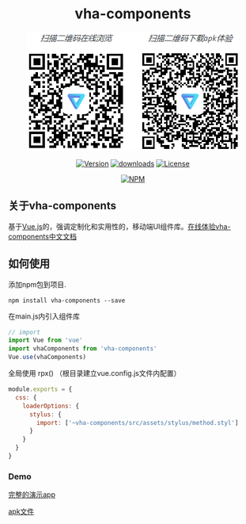 <h1 align="center">vha-components</h1>

<p align="center"><img src="https://raw.githubusercontent.com/neoStudioGroup/vha-appDemo/master/README/qr.png"/></p>

<p align="center">
  <a href="https://www.npmjs.com/package/vha-components"><img src="https://badgen.net/npm/v/vha-components" alt="Version"></a>
  <a href="https://codeload.github.com/neoStudioGroup/vha-components/zip/master"><img src="https://badgen.net/npm/dt/vha-components" alt="downloads"></a>
  <a href="https://github.com/neoStudioGroup/vha-components/blob/master/LICENSE"><img src="https://badgen.net/npm/license/vha-components" alt="License"></a>
</p>

<div align="center">

[![NPM](https://nodei.co/npm/vha-components.png?downloads=true&downloadRank=true&stars=true)](https://nodei.co/npm/vha-components/)

</div>

## 关于vha-components

基于[Vue.js](https://vuejs.org/)的，强调定制化和实用性的，移动端UI组件库。[在线体验](https://neostudiogroup.com/vha-appDemo/)[vha-components中文文档](https://neostudiogroup.github.io/vha-components)

## 如何使用

添加npm包到项目.

```shell
npm install vha-components --save
```

在main.js内引入组件库

```javascript
// import
import Vue from 'vue'
import vhaComponents from 'vha-components'
Vue.use(vhaComponents)
```

全局使用 rpx() （根目录建立vue.config.js文件内配置）

```javascript
module.exports = {
  css: {
    loaderOptions: {
      stylus: {
        import: ['~vha-components/src/assets/stylus/method.styl']
      }
    }
  }
}
```

### Demo

[完整的演示app](https://github.com/neoStudioGroup/vha-appDemo)

[apk文件](https://github.com/neoStudioGroup/vha-appDemo/releases/download/0.0.2/vha-appDemo.apk)